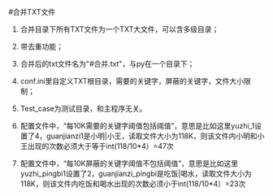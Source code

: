 #合并TXT文件

1. 合并目录下所有TXT文件为一个TXT大文件，可以含多级目录；

2. 带去重功能；

3. 合并后的txt文件名为"#合并.txt"，与py在一个目录下；

4. conf.ini里自定义TXT根目录，需要的关键字，屏蔽的关键字，文件大小限制；

5. Test_case为测试目录，和主程序无关。

6. 配置文件中，“每10K需要的关键字阈值包括阈值”，意思是比如这里yuzhi_1设置了4，guanjianzi1是小明|小王，读取文件大小为118K，则该文件内小明和小王出现的次数必须大于等于int(118/10*4）=47次

7. 配置文件中，“每10K屏蔽的关键字阈值不包括阈值”，意思是比如这里yuzhi_pingbi1设置了2，guanjianzi_pingbi是吃饭|喝水，读取文件大小为118K，则该文件内吃饭和喝水出现的次数必须小于int(118/10*4）=23次